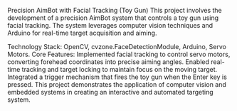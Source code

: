 Precision AimBot with Facial Tracking (Toy Gun)
This project involves the development of a precision AimBot system that controls a toy gun using facial tracking. The system leverages computer vision techniques and Arduino for real-time target acquisition and aiming.

Technology Stack: OpenCV, cvzone.FaceDetectionModule, Arduino, Servo Motors.
Core Features:
Implemented facial tracking to control servo motors, converting forehead coordinates into precise aiming angles.
Enabled real-time tracking and target locking to maintain focus on the moving target.
Integrated a trigger mechanism that fires the toy gun when the Enter key is pressed.
This project demonstrates the application of computer vision and embedded systems in creating an interactive and automated targeting system.
